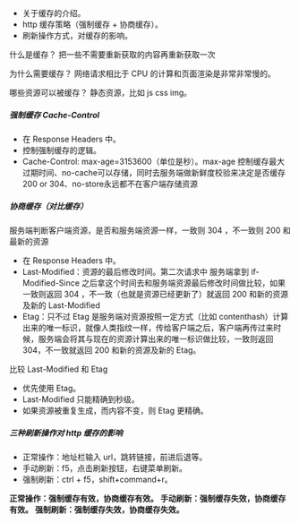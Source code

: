 
- 关于缓存的介绍。
- http 缓存策略（强制缓存 + 协商缓存）。
- 刷新操作方式，对缓存的影响。

什么是缓存？ 把一些不需要重新获取的内容再重新获取一次

为什么需要缓存？ 网络请求相比于 CPU 的计算和页面渲染是非常非常慢的。

哪些资源可以被缓存？ 静态资源，比如 js css img。

##### 强制缓存 Cache-Control

- 在 Response Headers 中。
- 控制强制缓存的逻辑。
- Cache-Control: max-age=3153600（单位是秒）。max-age 控制缓存最大过期时间、no-cache可以存储，同时去服务端做新鲜度校验来决定是否缓存 200 or 304、no-store永远都不在客户端存储资源

##### 协商缓存（对比缓存）

服务端判断客户端资源，是否和服务端资源一样，一致则 304 ，不一致则 200 和最新的资源

- 在 Response Headers 中。
- Last-Modified：资源的最后修改时间。第二次请求中 服务端拿到 if-Modified-Since 之后拿这个时间去和服务端资源最后修改时间做比较，如果一致则返回 304 ，不一致（也就是资源已经更新了）就返回 200 和新的资源及新的 Last-Modified
- Etag：只不过 Etag 是服务端对资源按照一定方式（比如 contenthash）计算出来的唯一标识，就像人类指纹一样，传给客户端之后，客户端再传过来时候，服务端会将其与现在的资源计算出来的唯一标识做比较，一致则返回 304，不一致就返回 200 和新的资源及新的 Etag。

比较  Last-Modified 和 Etag

- 优先使用 Etag。
- Last-Modified 只能精确到秒级。
- 如果资源被重复生成，而内容不变，则 Etag 更精确。

##### 三种刷新操作对 http 缓存的影响

- 正常操作：地址栏输入 url，跳转链接，前进后退等。
- 手动刷新：f5，点击刷新按钮，右键菜单刷新。
- 强制刷新：ctrl + f5，shift+command+r。

**正常操作：强制缓存有效，协商缓存有效。** 
**手动刷新：强制缓存失效，协商缓存有效。** 
**强制刷新：强制缓存失效，协商缓存失效。**


